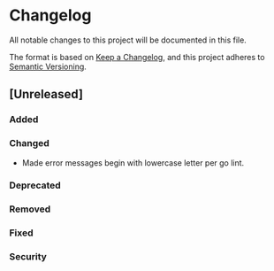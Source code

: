 # Changelog

All notable changes to this project will be documented in this file.

The format is based on [Keep a Changelog](https://keepachangelog.com/en/1.0.0/),
and this project adheres to [Semantic Versioning](https://semver.org/spec/v2.0.0.html).

## [Unreleased]
### Added
### Changed
- Made error messages begin with lowercase letter per go lint.
### Deprecated
### Removed
### Fixed
### Security

<!-- markdownlint-configure-file { "MD022": false, "MD024": false, "MD030": false, "MD032": false} -->
